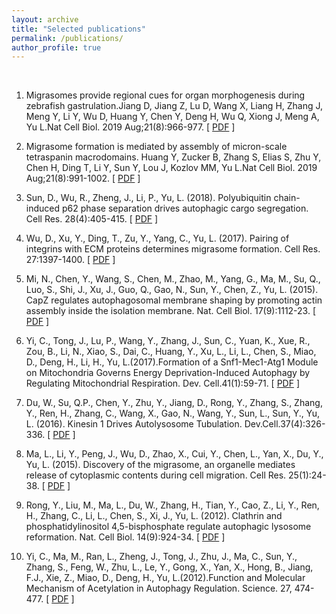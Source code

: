 ```yaml
---
layout: archive
title: "Selected publications"
permalink: /publications/
author_profile: true
---
```

<br>

1. Migrasomes provide regional cues for organ morphogenesis during zebrafish gastrulation.Jiang D, Jiang Z, Lu D, Wang X, Liang H, Zhang J, Meng Y, Li Y, Wu D, Huang Y, Chen Y, Deng H, Wu Q, Xiong J, Meng A, Yu L.Nat Cell Biol. 2019 Aug;21(8):966-977. [ [PDF](https://github.com/LiYuLab/figures-for-liyu-lab-page/raw/master/publications/Migrasomes%20provide%20regional%20cues%20for%20organ%20morphogenesis%20during%20zebrafish%20gastrulation.pdf) ]

2. Migrasome formation is mediated by assembly of micron-scale tetraspanin macrodomains. Huang Y, Zucker B, Zhang S, Elias S, Zhu Y, Chen H, Ding T, Li Y, Sun Y, Lou J, Kozlov MM, Yu L.Nat Cell Biol. 2019 Aug;21(8):991-1002. [ [PDF](https://github.com/LiYuLab/figures-for-liyu-lab-page/raw/master/publications/Migrasome%20formation%20is%20mediated%20by%20assembly%20of%20micron-scale%20tetraspanin%20macrodomains.pdf) ]

3. Sun, D., Wu, R., Zheng, J., Li, P., Yu, L. (2018). Polyubiquitin chain-induced p62 phase separation drives autophagic cargo segregation. Cell Res. 28(4):405-415. [ [PDF](https://github.com/LiYuLab/figures-for-liyu-lab-page/raw/master/publications/Polyubiquitin%20chain-induced%20p62%20phase%20separation%20drives%20autophagic%20cargo%20segregation.pdf) ]

4. Wu, D., Xu, Y., Ding, T., Zu, Y., Yang, C., Yu, L. (2017). Pairing of integrins with ECM proteins determines migrasome formation. Cell Res. 27:1397-1400. [ [PDF](https://github.com/LiYuLab/figures-for-liyu-lab-page/raw/master/publications/Pairing%20of%20integrins%20with%20ECM%20proteins%20determines%20migrasome%20formation.pdf) ]

5. Mi, N., Chen, Y., Wang, S., Chen, M., Zhao, M., Yang, G., Ma, M., Su, Q., Luo, S., Shi, J., Xu, J., Guo, Q., Gao, N., Sun, Y., Chen, Z., Yu, L. (2015). CapZ regulates autophagosomal membrane shaping by promoting actin assembly inside the isolation membrane. Nat. Cell Biol. 17(9):1112-23. [ [PDF](https://github.com/LiYuLab/figures-for-liyu-lab-page/raw/master/publications/CapZ%20regulates%20autophagosomal%20membrane%20shaping%20by%20promoting%20actin%20assembly%20inside%20the%20isolation%20membrane.pdf) ]

6. Yi, C., Tong, J., Lu, P., Wang, Y., Zhang, J., Sun, C., Yuan, K., Xue,  R., Zou, B., Li, N., Xiao, S., Dai, C., Huang, Y., Xu, L., Li, L., Chen, S., Miao, D., Deng, H., Li, H., Yu, L.(2017).Formation of a Snf1-Mec1-Atg1 Module on Mitochondria Governs Energy Deprivation-Induced Autophagy by Regulating Mitochondrial Respiration. Dev. Cell.41(1):59-71. [ [PDF](https://github.com/LiYuLab/figures-for-liyu-lab-page/raw/master/publications/Formation%20of%20a%20Snf1-Mec1-Atg1%20Module%20on%20Mitochondria%20Governs%20Energy%20Deprivation-Induced%20Autophagy%20by%20Regulating%20Mitochondrial%20Respiration.pdf) ]

7. Du, W., Su, Q.P., Chen, Y., Zhu, Y., Jiang, D., Rong, Y., Zhang, S., Zhang, Y., Ren, H., Zhang, C., Wang, X., Gao, N., Wang, Y., Sun, L., Sun, Y., Yu, L. (2016). Kinesin 1 Drives Autolysosome Tubulation. Dev.Cell.37(4):326-336. [ [PDF](https://github.com/LiYuLab/figures-for-liyu-lab-page/raw/master/publications/Kinesin%201%20Drives%20Autolysosome%20Tubulation.pdf) ]

8. Ma, L., Li, Y., Peng, J., Wu, D., Zhao, X., Cui, Y., Chen, L., Yan, X., Du, Y., Yu, L. (2015). Discovery of the migrasome, an organelle mediates release of cytoplasmic contents during cell migration. Cell Res. 25(1):24-38. [ [PDF](https://github.com/LiYuLab/figures-for-liyu-lab-page/raw/master/publications/Discovery%20of%20the%20migrasome%2C%20an%20organelle%20mediating%20release%20of%20cytoplasmic%20contents%20during%20cell%20migration.pdf) ]

9. Rong, Y., Liu, M., Ma, L., Du, W., Zhang, H., Tian, Y., Cao, Z., Li, Y., Ren, H., Zhang, C., Li, L., Chen, S., Xi, J., Yu, L. (2012). Clathrin and phosphatidylinositol 4,5-bisphosphate regulate autophagic lysosome reformation. Nat. Cell Biol. 14(9):924-34. [ [PDF](https://github.com/LiYuLab/figures-for-liyu-lab-page/raw/master/publications/Clathrin%20and%20phosphatidylinositol%204%2C5-bisphosphate%20regulate%20autophagic%20lysosome%20reformation.pdf) ]

10. Yi, C., Ma, M., Ran, L., Zheng, J., Tong, J., Zhu, J., Ma, C., Sun, Y., Zhang, S., Feng, W., Zhu, L., Le, Y., Gong, X., Yan, X., Hong, B., Jiang, F.J., Xie, Z., Miao, D., Deng, H., Yu, L.(2012).Function and Molecular Mechanism of Acetylation in Autophagy Regulation. Science. 27, 474-477. [ [PDF](https://github.com/LiYuLab/figures-for-liyu-lab-page/raw/master/publications/Function%20and%20Molecular%20Mechanism%20of%20Acetylation%20in%20Autophagy%20Regulation.pdf) ]